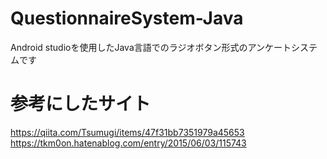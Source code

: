 # QuestionnaireSystem-Java

Android studioを使用したJava言語でのラジオボタン形式のアンケートシステムです



# 参考にしたサイト
https://qiita.com/Tsumugi/items/47f31bb7351979a45653  
https://tkm0on.hatenablog.com/entry/2015/06/03/115743
